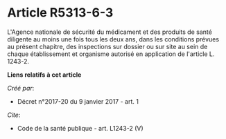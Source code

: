 # Article R5313-6-3

L'Agence nationale de sécurité du médicament et des produits de santé diligente au moins une fois tous les deux ans, dans les
conditions prévues au présent chapitre, des inspections sur dossier ou sur site au sein de chaque établissement et organisme
autorisé en application de l'article L. 1243-2.

**Liens relatifs à cet article**

_Créé par_:

  - Décret n°2017-20 du 9 janvier 2017 - art. 1

_Cite_:

  - Code de la santé publique - art. L1243-2 (V)
